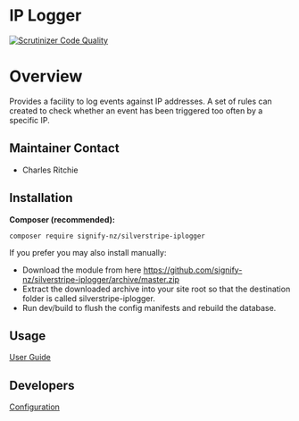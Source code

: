 # IP Logger
[![Scrutinizer Code Quality](https://scrutinizer-ci.com/g/signify-nz/silverstripe-iplogger/badges/quality-score.png?b=master)](https://scrutinizer-ci.com/g/signify-nz/silverstripe-iplogger/?branch=master)

# Overview
Provides a facility to log events against IP addresses. 
A set of rules can created to check whether an event has been triggered too often by a specific IP.

## Maintainer Contact
* Charles Ritchie

## Installation
__Composer (recommended):__
```
composer require signify-nz/silverstripe-iplogger
```

If you prefer you may also install manually:
* Download the module from here https://github.com/signify-nz/silverstripe-iplogger/archive/master.zip
* Extract the downloaded archive into your site root so that the destination folder is called silverstripe-iplogger.
* Run dev/build to flush the config manifests and rebuild the database.

## Usage
[User Guide](/docs/en/user_guide.md)

## Developers
[Configuration](/docs/en/configuration.md)
